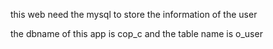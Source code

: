 this web need the mysql to store the information of the user

the dbname of this app is cop_c and the table name is o_user
